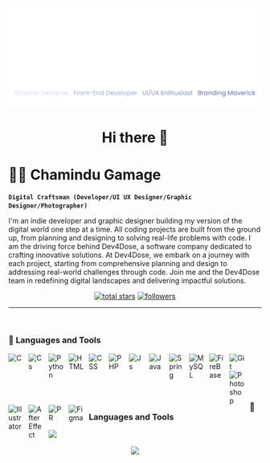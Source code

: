 ![readmebox](https://github.com/ChaminduGamage/ChaminduGamage/blob/main/Images/Portfolio%20cover%20colors.png?raw=true)
<h1 align=center>Hi there 👋</h1>

<h1>🏄‍♂️ Chamindu Gamage</h1>

**`Digital Craftsman (Developer/UI UX Designer/Graphic Designer/Photographer)`**

I'm an indie developer and graphic designer building my version of the digital world one step at a time. All coding projects are built from the ground up, from planning and designing to solving real-life problems with code. I am the driving force behind Dev4Dose, a software company dedicated to crafting innovative solutions. At Dev4Dose, we embark on a journey with each project, starting from comprehensive planning and design to addressing real-world challenges through code. Join me and the Dev4Dose team in redefining digital landscapes and delivering impactful solutions. 

<p align="center">
  <a href="https://github.com/ChaminduGamage?tab=repositories&sort=stargazers">
    <img alt="total stars" title="Total stars on GitHub" src="https://custom-icon-badges.demolab.com/github/stars/ChaminduGamage?color=55960c&style=for-the-badge&labelColor=488207&logo=star"/></a>
  <a href="https://github.com/ChaminduGamage?tab=followers">
         <img alt="followers" title="Follow me on Github" src="https://custom-icon-badges.demolab.com/github/followers/ChaminduGamage?color=236ad3&labelColor=1155ba&style=for-the-badge&logo=person-add&label=Follow&logoColor=white"/></a>

</p>


---
<br/>



### 🧰 Languages and Tools

<img align="left" alt="C" width="30px" style="padding-right:10px;" src="https://raw.githubusercontent.com/Scar1109/skill-icons/59059d9d1a2c092696dc66e00931cc1181a4ce1f/icons/C.svg"/>
<img align="left" alt="Cs" width="30px" style="padding-right:10px;" src="https://raw.githubusercontent.com/Scar1109/skill-icons/59059d9d1a2c092696dc66e00931cc1181a4ce1f/icons/CS.svg"/>
<img align="left" alt="Python" width="30px" style="padding-right:10px;" src="https://raw.githubusercontent.com/Scar1109/skill-icons/59059d9d1a2c092696dc66e00931cc1181a4ce1f/icons/Python-Dark.svg"/>
<img align="left" alt="HTML" width="30px" style="padding-right:10px;" src="https://raw.githubusercontent.com/Scar1109/skill-icons/59059d9d1a2c092696dc66e00931cc1181a4ce1f/icons/HTML.svg"/>
<img align="left" alt="CSS" width="30px" style="padding-right:10px;" src="https://raw.githubusercontent.com/Scar1109/skill-icons/59059d9d1a2c092696dc66e00931cc1181a4ce1f/icons/CSS.svg"/>
<img align="left" alt="PHP" width="30px" style="padding-right:10px;" src="https://raw.githubusercontent.com/Scar1109/skill-icons/59059d9d1a2c092696dc66e00931cc1181a4ce1f/icons/PHP-Dark.svg"/>
<img align="left" alt="Js" width="30px" style="padding-right:10px;" src="https://raw.githubusercontent.com/Scar1109/skill-icons/59059d9d1a2c092696dc66e00931cc1181a4ce1f/icons/JavaScript.svg"/>
<img align="left" alt="Java" width="30px" style="padding-right:10px;" src="https://raw.githubusercontent.com/Scar1109/skill-icons/59059d9d1a2c092696dc66e00931cc1181a4ce1f/icons/Java-Light.svg"/>
<img align="left" alt="Spring" width="30px" style="padding-right:10px;" src="https://raw.githubusercontent.com/Scar1109/skill-icons/59059d9d1a2c092696dc66e00931cc1181a4ce1f/icons/Spring-Dark.svg"/>
<img align="left" alt="MySQL" width="30px" style="padding-right:10px;" src="https://raw.githubusercontent.com/Scar1109/skill-icons/59059d9d1a2c092696dc66e00931cc1181a4ce1f/icons/MySQL-Light.svg"/>
<img align="left" alt="FireBase" width="30px" style="padding-right:10px;" src="https://raw.githubusercontent.com/Scar1109/skill-icons/59059d9d1a2c092696dc66e00931cc1181a4ce1f/icons/Firebase-Dark.svg"/>
<img align="left" alt="Git" width="30px" style="padding-right:10px;" src="https://cdn.jsdelivr.net/gh/devicons/devicon/icons/git/git-original.svg"/>
<img align="left" alt="Photoshop" width="30px" style="padding-right:10px;" src="https://raw.githubusercontent.com/Scar1109/skill-icons/59059d9d1a2c092696dc66e00931cc1181a4ce1f/icons/Photoshop.svg"/>
<img align="left" alt="Illustrator" width="30px" style="padding-right:10px;" src="https://raw.githubusercontent.com/Scar1109/skill-icons/59059d9d1a2c092696dc66e00931cc1181a4ce1f/icons/Illustrator.svg"/>
<img align="left" alt="AfterEffect" width="30px" style="padding-right:10px;" src="https://raw.githubusercontent.com/Scar1109/skill-icons/59059d9d1a2c092696dc66e00931cc1181a4ce1f/icons/AfterEffects.svg"/>
<img align="left" alt="PR" width="30px" style="padding-right:10px;" src="https://raw.githubusercontent.com/Scar1109/skill-icons/59059d9d1a2c092696dc66e00931cc1181a4ce1f/icons/Premiere.svg"/>
<img align="left" alt="Figma" width="30px" style="padding-right:10px;" src="https://raw.githubusercontent.com/Scar1109/skill-icons/59059d9d1a2c092696dc66e00931cc1181a4ce1f/icons/Figma-Light.svg"/>
<br/>

#
<br/>


### 🧰 Languages and Tools

<a href="http://www.github.com/ChaminduGamage"><img src="https://github-readme-streak-stats.herokuapp.com/?user=ChaminduGamage&stroke=ffffff&background=171717&ring=3382ed&fire=3382ed&currStreakNum=ffffff&currStreakLabel=3382ed&sideNums=ffffff&sideLabels=ffffff&dates=ffffff&hide_border=true" /></a>




<p align="center">
  <!-- Typing SVG -->
  <a href="https://github.com/DenverCoder1/readme-typing-svg">
    <img src="https://readme-typing-svg.demolab.com/?lines=Connect%20with%20me&font=Fira%20Code&center=true&width=440&height=45&color=a4aed6&vCenter=true&pause=1000&size=22" /></a>
</p>


